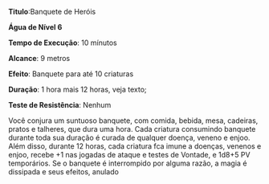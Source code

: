 **Titulo**:Banquete de Heróis

**Água de Nível 6**

**Tempo de Execução**: 10 mínutos

**Alcance**: 9 metros

**Efeito**: Banquete para até 10 criaturas

**Duração**: 1 hora mais 12 horas, veja texto;

**Teste de Resistência**: Nenhum

Você conjura um suntuoso banquete, com comida, bebida, mesa, cadeiras, pratos e talheres, que dura uma hora. 
Cada criatura consumindo banquete durante toda sua duração é curada de qualquer doença, veneno e enjoo. 
Além disso, durante 12 horas, cada criatura fca imune a doenças, venenos e enjoo, recebe +1 nas jogadas de ataque e testes de Vontade, e 1d8+5 PV temporários.
Se o banquete é interrompido por alguma razão, a magia é dissipada e seus efeitos, anulado
